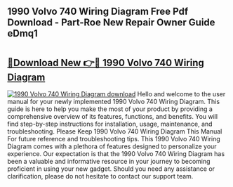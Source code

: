 ## 1990 Volvo 740 Wiring Diagram Free Pdf Download - Part-Roe New Repair Owner Guide eDmq1

# <h2><a href="http://dflxe2t.blite.top/?on=1990+Volvo+740+Wiring+Diagram">🔗Download New 👉🔴 1990 Volvo 740 Wiring Diagram</a></h2>

[![1990 Volvo 740 Wiring Diagram download](https://i.imgur.com/lujVjoI.png)](http://dflxe2t.blite.top/?on=1990+Volvo+740+Wiring+Diagram)
Hello and welcome to the user manual for your newly implemented 1990 Volvo 740 Wiring Diagram. This guide is here to help you make the most of your product by providing a comprehensive overview of its features, functions, and benefits. You will find step-by-step instructions for installation, usage, maintenance, and troubleshooting. Please Keep 1990 Volvo 740 Wiring Diagram This Manual For future reference and troubleshooting tips. This 1990 Volvo 740 Wiring Diagram comes with a plethora of features designed to personalize your experience. Our expectation is that the 1990 Volvo 740 Wiring Diagram has been a valuable and informative resource in your journey to becoming proficient in using your new gadget. Should you need any assistance or clarification, please do not hesitate to contact our support team.
